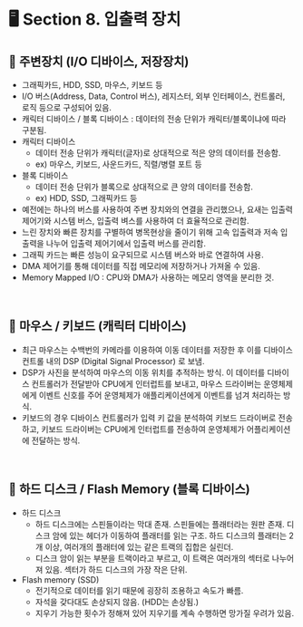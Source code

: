 # 🖥 Section 8. 입출력 장치

## 📍 주변장치 (I/O 디바이스, 저장장치)
- 그래픽카드, HDD, SSD, 마우스, 키보드 등
- I/O 버스(Address, Data, Control 버스), 레지스터, 외부 인터페이스, 컨트롤러, 로직 등으로 구성되어 있음. 
- 캐릭터 디바이스 / 블록 디바이스 : 데이터의 전송 단위가 캐릭터/블록이냐에 따라 구분됨.
- 캐릭터 디바이스
    - 데이터 전송 단위가 캐릭터(글자)로 상대적으로 적은 양의 데이터를 전송함.
    - ex) 마우스, 키보드, 사운드카드, 직렬/병렬 포트 등
- 블록 디바이스
    - 데이터 전송 단위가 블록으로 상대적으로 큰 양의 데이터를 전송함.
    - ex) HDD, SSD, 그래픽카드 등
- 예전에는 하나의 버스를 사용하여 주변 장치와의 연결을 관리했으나, 요새는 입출력 제어기와 시스템 버스, 입출력 벼스를 사용하여 더 효율적으로 관리함.
- 느린 장치와 빠른 장치를 구별하여 병목현상을 줄이기 위해 고속 입출력과 저속 입출력을 나누어 입출력 제어기에서 입출력 버스를 관리함.
- 그래픽 카드는 빠른 성능이 요구되므로 시스템 버스와 바로 연결하여 사용.
- DMA 제어기를 통해 데이터를 직접 메모리에 저장하거나 가져올 수 있음.
- Memory Mapped I/O : CPU와 DMA가 사용하는 메모리 영역을 분리한 것.

<br>

## 📍 마우스 / 키보드 (캐릭터 디바이스)
- 최근 마우스는 수백번의 카메라를 이용하여 이동 데이터를 저장한 후 이를 디바이스 컨트롤 내의 DSP (Digital Signal Processor) 로 보냄.
- DSP가 사진을 분석하여 마우스의 이동 위치를 추적하는 방식. 이 데이터를 디바이스 컨트롤러가 전달받아 CPU에게 인터럽트를 보내고,
  마우스 드라이버는 운영체제에게 이벤트 신호를 주어 운영체제가 애플리케이션에게 이벤트를 넘겨 처리하는 방식.
- 키보드의 경우 디바이스 컨트롤러가 입력 키 값을 분석하여 키보드 드라이버로 전송하고,
  키보드 드라이버는 CPU에게 인터럽트를 전송하여 운영체제가 어플리케이션에 전달하는 방식.

<br>

## 📍 하드 디스크 / Flash Memory (블록 디바이스)
- 하드 디스크
    - 하드 디스크에는 스핀들이라는 막대 존재. 스핀들에는 플래터라는 원판 존재.
      디스크 암에 있는 헤더가 이동하여 플래터를 읽는 구조.
      하드 디스크의 플래터는 2개 이상, 여러개의 플래터에 있는 같은 트랙의 집합은 실린더.
    - 디스크 암이 읽는 부분을 트랙이라고 부르고, 이 트랙은 여러개의 섹터로 나누어져 있음.
      섹터가 하드 디스크의 가장 작은 단위.
- Flash memory (SSD)
    - 전기적으로 데이터를 읽기 때문에 굉장히 조용하고 속도가 빠름.
    - 자석을 갖다대도 손상되지 않음. (HDD는 손상됨.)
    - 지우기 가능한 횟수가 정해져 있어 지우기를 계속 수행하면 망가질 우려가 있음.
